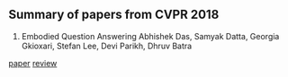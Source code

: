 ## Summary of papers from CVPR 2018

1. Embodied Question Answering 
Abhishek Das, Samyak Datta, Georgia Gkioxari, Stefan Lee, Devi Parikh, Dhruv Batra

[paper](http://openaccess.thecvf.com/content_cvpr_2018/papers/Das_Embodied_Question_Answering_CVPR_2018_paper.pdf) [review]()
